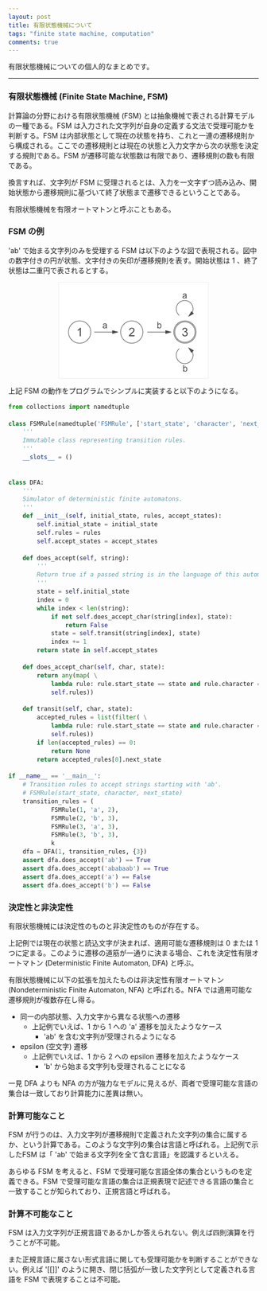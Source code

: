 ```yaml
---
layout: post
title: 有限状態機械について
tags: "finite state machine, computation"
comments: true
---
```


有限状態機械についての個人的なまとめです。

---

### 有限状態機械 (Finite State Machine, FSM)

計算論の分野における有限状態機械 (FSM) とは抽象機械で表される計算モデルの一種である。FSM は入力された文字列が自身の定義する文法で受理可能かを判断する。FSM は内部状態として現在の状態を持ち、これと一連の遷移規則から構成される。ここでの遷移規則とは現在の状態と入力文字から次の状態を決定する規則である。FSM が遷移可能な状態数は有限であり、遷移規則の数も有限である。

換言すれば、文字列が FSM に受理されるとは、入力を一文字ずつ読み込み、開始状態から遷移規則に基づいて終了状態まで遷移できるということである。

有限状態機械を有限オートマトンと呼ぶこともある。

### FSM の例

'ab' で始まる文字列のみを受理する FSM は以下のような図で表現される。図中の数字付きの円が状態、文字付きの矢印が遷移規則を表す。開始状態は 1 、終了状態は二重円で表されるとする。

<img
  src="/images/computation/dfa1.png"
  title="deterministic finite automaton"
  alt="deterministic finite automaton"
  style="display: block; margin: 0 auto; border: 1px solid #eee"
/>

上記 FSM の動作をプログラムでシンプルに実装すると以下のようになる。

```python
from collections import namedtuple

class FSMRule(namedtuple('FSMRule', ['start_state', 'character', 'next_state'])):
    '''
    Immutable class representing transition rules.
    '''
    __slots__ = ()


class DFA:
    '''
    Simulator of deterministic finite automatons.
    '''
    def __init__(self, initial_state, rules, accept_states):
        self.initial_state = initial_state
        self.rules = rules
        self.accept_states = accept_states

    def does_accept(self, string):
        '''
        Return true if a passed string is in the language of this automaton.
        '''
        state = self.initial_state
        index = 0
        while index < len(string):
            if not self.does_accept_char(string[index], state):
                return False
            state = self.transit(string[index], state)
            index += 1
        return state in self.accept_states

    def does_accept_char(self, char, state):
        return any(map( \
            lambda rule: rule.start_state == state and rule.character == char, \
            self.rules))

    def transit(self, char, state):
        accepted_rules = list(filter( \
            lambda rule: rule.start_state == state and rule.character == char, \
            self.rules))
        if len(accepted_rules) == 0:
            return None
        return accepted_rules[0].next_state

if __name__ == '__main__':
    # Transition rules to accept strings starting with 'ab'.
    # FSMRule(start_state, character, next_state)
    transition_rules = (
            FSMRule(1, 'a', 2), 
            FSMRule(2, 'b', 3),
            FSMRule(3, 'a', 3),
            FSMRule(3, 'b', 3),
            k
    dfa = DFA(1, transition_rules, {3})
    assert dfa.does_accept('ab') == True
    assert dfa.does_accept('ababaab') == True
    assert dfa.does_accept('a') == False
    assert dfa.does_accept('b') == False
```

### 決定性と非決定性

有限状態機械には決定性のものと非決定性のものが存在する。

上記例では現在の状態と読込文字が決まれば、適用可能な遷移規則は 0 または 1 つに定まる。このように遷移の道筋が一通りに決まる場合、これを決定性有限オートマトン (Deterministic Finite Automaton, DFA) と呼ぶ。

有限状態機械に以下の拡張を加えたものは非決定性有限オートマトン (Nondeterministic Finite Automaton, NFA) と呼ばれる。NFA では適用可能な遷移規則が複数存在し得る。

- 同一の内部状態、入力文字から異なる状態への遷移
  - 上記例でいえば、1 から 1 への 'a' 遷移を加えたようなケース
    - 'ab' を含む文字列が受理されるようになる
- epsilon (空文字) 遷移
  - 上記例でいえば、1 から 2 への epsilon 遷移を加えたようなケース
    - 'b' から始まる文字列も受理されることになる

一見 DFA よりも NFA の方が強力なモデルに見えるが、両者で受理可能な言語の集合は一致しており計算能力に差異は無い。

### 計算可能なこと

FSM が行うのは、入力文字列が遷移規則で定義された文字列の集合に属するか、という計算である。このような文字列の集合は言語と呼ばれる。上記例で示したFSM は「 'ab' で始まる文字列を全て含む言語」を認識するといえる。

あらゆる FSM を考えると、FSM で受理可能な言語全体の集合というものを定義できる。FSM で受理可能な言語の集合は正規表現で記述できる言語の集合と一致することが知られており、正規言語と呼ばれる。

### 計算不可能なこと

FSM は入力文字列が正規言語であるかしか答えられない。例えば四則演算を行うことが不可能。

また正規言語に属さない形式言語に関しても受理可能かを判断することができない。例えば '[[]]' のように開き、閉じ括弧が一致した文字列として定義される言語を FSM で表現することは不可能。
